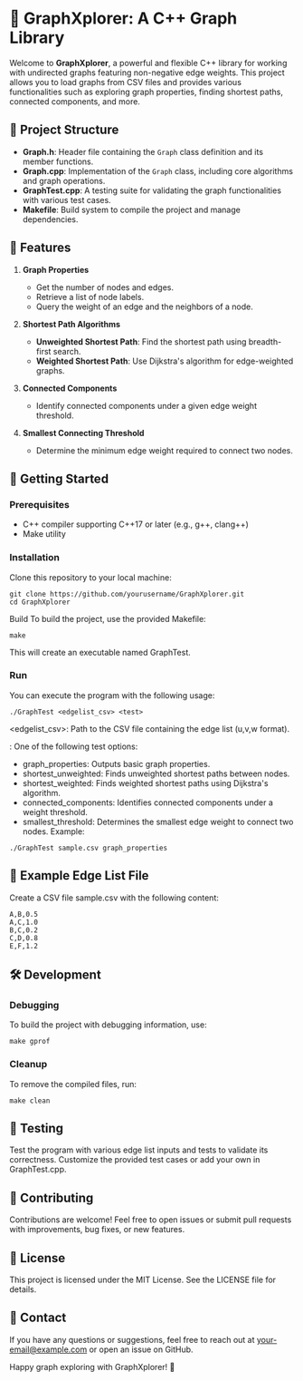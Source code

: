 # 🚀 GraphXplorer: A C++ Graph Library

Welcome to **GraphXplorer**, a powerful and flexible C++ library for working with undirected graphs featuring non-negative edge weights. This project allows you to load graphs from CSV files and provides various functionalities such as exploring graph properties, finding shortest paths, connected components, and more.

## 📂 Project Structure

- **Graph.h**: Header file containing the `Graph` class definition and its member functions.
- **Graph.cpp**: Implementation of the `Graph` class, including core algorithms and graph operations.
- **GraphTest.cpp**: A testing suite for validating the graph functionalities with various test cases.
- **Makefile**: Build system to compile the project and manage dependencies.

## 🔧 Features

1. **Graph Properties**
   - Get the number of nodes and edges.
   - Retrieve a list of node labels.
   - Query the weight of an edge and the neighbors of a node.

2. **Shortest Path Algorithms**
   - **Unweighted Shortest Path**: Find the shortest path using breadth-first search.
   - **Weighted Shortest Path**: Use Dijkstra's algorithm for edge-weighted graphs.

3. **Connected Components**
   - Identify connected components under a given edge weight threshold.

4. **Smallest Connecting Threshold**
   - Determine the minimum edge weight required to connect two nodes.

## 🚀 Getting Started

### Prerequisites
- C++ compiler supporting C++17 or later (e.g., g++, clang++)
- Make utility

### Installation
Clone this repository to your local machine:
```
git clone https://github.com/yourusername/GraphXplorer.git
cd GraphXplorer
```

Build
To build the project, use the provided Makefile:

```
make
```
This will create an executable named GraphTest.

### Run
You can execute the program with the following usage:
```
./GraphTest <edgelist_csv> <test>
```
<edgelist_csv>: Path to the CSV file containing the edge list (u,v,w format).

<test>: One of the following test options:
- graph_properties: Outputs basic graph properties.
- shortest_unweighted: Finds unweighted shortest paths between nodes.
- shortest_weighted: Finds weighted shortest paths using Dijkstra's algorithm.
- connected_components: Identifies connected components under a weight threshold.
- smallest_threshold: Determines the smallest edge weight to connect two nodes.
Example:
```
./GraphTest sample.csv graph_properties
```
## 📁 Example Edge List File
Create a CSV file sample.csv with the following content:

```
A,B,0.5
A,C,1.0
B,C,0.2
C,D,0.8
E,F,1.2
```

## 🛠 Development
### Debugging
To build the project with debugging information, use:

```
make gprof
```

### Cleanup
To remove the compiled files, run:

```
make clean
```

## 🧪 Testing
Test the program with various edge list inputs and tests to validate its correctness. Customize the provided test cases or add your own in GraphTest.cpp.

## 🤝 Contributing
Contributions are welcome! Feel free to open issues or submit pull requests with improvements, bug fixes, or new features.

## 📜 License
This project is licensed under the MIT License. See the LICENSE file for details.

## 💬 Contact
If you have any questions or suggestions, feel free to reach out at your-email@example.com or open an issue on GitHub.

Happy graph exploring with GraphXplorer! 🌟
